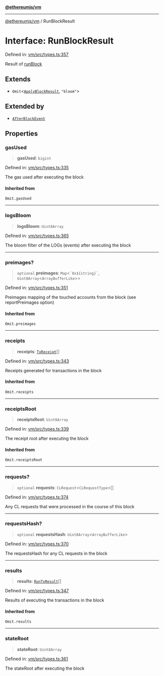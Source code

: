 [**@ethereumjs/vm**](../README.md)

***

[@ethereumjs/vm](../README.md) / RunBlockResult

# Interface: RunBlockResult

Defined in: [vm/src/types.ts:357](https://github.com/ethereumjs/ethereumjs-monorepo/blob/master/packages/vm/src/types.ts#L357)

Result of [runBlock](../functions/runBlock.md)

## Extends

- `Omit`\<[`ApplyBlockResult`](ApplyBlockResult.md), `"bloom"`\>

## Extended by

- [`AfterBlockEvent`](AfterBlockEvent.md)

## Properties

### gasUsed

> **gasUsed**: `bigint`

Defined in: [vm/src/types.ts:335](https://github.com/ethereumjs/ethereumjs-monorepo/blob/master/packages/vm/src/types.ts#L335)

The gas used after executing the block

#### Inherited from

`Omit.gasUsed`

***

### logsBloom

> **logsBloom**: `Uint8Array`

Defined in: [vm/src/types.ts:365](https://github.com/ethereumjs/ethereumjs-monorepo/blob/master/packages/vm/src/types.ts#L365)

The bloom filter of the LOGs (events) after executing the block

***

### preimages?

> `optional` **preimages**: `Map`\<`` `0x${string}` ``, `Uint8Array`\<`ArrayBufferLike`\>\>

Defined in: [vm/src/types.ts:351](https://github.com/ethereumjs/ethereumjs-monorepo/blob/master/packages/vm/src/types.ts#L351)

Preimages mapping of the touched accounts from the block (see reportPreimages option)

#### Inherited from

`Omit.preimages`

***

### receipts

> **receipts**: [`TxReceipt`](../type-aliases/TxReceipt.md)[]

Defined in: [vm/src/types.ts:343](https://github.com/ethereumjs/ethereumjs-monorepo/blob/master/packages/vm/src/types.ts#L343)

Receipts generated for transactions in the block

#### Inherited from

`Omit.receipts`

***

### receiptsRoot

> **receiptsRoot**: `Uint8Array`

Defined in: [vm/src/types.ts:339](https://github.com/ethereumjs/ethereumjs-monorepo/blob/master/packages/vm/src/types.ts#L339)

The receipt root after executing the block

#### Inherited from

`Omit.receiptsRoot`

***

### requests?

> `optional` **requests**: `CLRequest`\<`CLRequestType`\>[]

Defined in: [vm/src/types.ts:374](https://github.com/ethereumjs/ethereumjs-monorepo/blob/master/packages/vm/src/types.ts#L374)

Any CL requests that were processed in the course of this block

***

### requestsHash?

> `optional` **requestsHash**: `Uint8Array`\<`ArrayBufferLike`\>

Defined in: [vm/src/types.ts:370](https://github.com/ethereumjs/ethereumjs-monorepo/blob/master/packages/vm/src/types.ts#L370)

The requestsHash for any CL requests in the block

***

### results

> **results**: [`RunTxResult`](RunTxResult.md)[]

Defined in: [vm/src/types.ts:347](https://github.com/ethereumjs/ethereumjs-monorepo/blob/master/packages/vm/src/types.ts#L347)

Results of executing the transactions in the block

#### Inherited from

`Omit.results`

***

### stateRoot

> **stateRoot**: `Uint8Array`

Defined in: [vm/src/types.ts:361](https://github.com/ethereumjs/ethereumjs-monorepo/blob/master/packages/vm/src/types.ts#L361)

The stateRoot after executing the block
